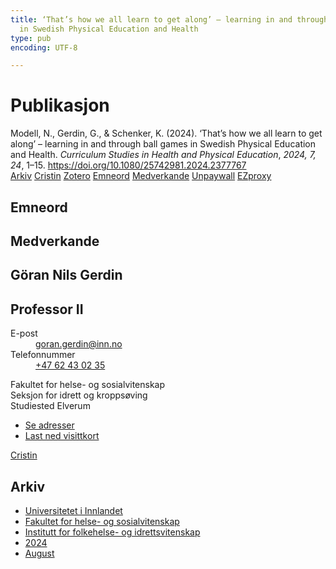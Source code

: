 ```yaml
---
title: ‘That’s how we all learn to get along’ – learning in and through ball games
  in Swedish Physical Education and Health
type: pub
encoding: UTF-8

---
```

<h1>Publikasjon</h1>
<article id="csl-bib-container-QGAS7V6H" class="csl-bib-container">
  <div class="csl-bib-body"> <div class="csl-entry">Modell, N., Gerdin, G., &#38; Schenker, K. (2024). ‘That’s how we all learn to get along’ – learning in and through ball games in Swedish Physical Education and Health. <i>Curriculum Studies in Health and Physical Education</i>, <i>2024, 7, 24</i>, 1–15. <a href="https://doi.org/10.1080/25742981.2024.2377767">https://doi.org/10.1080/25742981.2024.2377767</a></div> </div>
  <div class="csl-bib-buttons">
    <a href="#taxonomy-article-QGAS7V6H" alt="archive" class="csl-bib-button">Arkiv</a>
    <a href="https://app.cristin.no/results/show.jsf?id=2286470" alt="Cristin" class="csl-bib-button">Cristin</a>
    <a href="http://zotero.org/groups/5881554/items/QGAS7V6H" alt="Zotero" class="csl-bib-button">Zotero</a>
    <a href="#keywords-article-QGAS7V6H" alt="keywords" class="csl-bib-button">Emneord</a>
    <a href="#contributors-article-QGAS7V6H" alt="contributors" class="csl-bib-button">Medverkande</a>
    <a href="https://www.tandfonline.com/doi/pdf/10.1080/25742981.2024.2377767?needAccess=true" alt="Unpaywall" class="csl-bib-button">Unpaywall</a>
    <a href="https://www.tandfonline.com/doi/pdf/10.1080/25742981.2024.2377767?needAccess=true" alt="EZproxy" class="csl-bib-button">EZproxy</a>
  </div>
  <div id="csl-bib-meta-container-QGAS7V6H"></div>
</article>
<div id="csl-bib-meta-QGAS7V6H" class="csl-bib-meta">
  <article id="keywords-article-QGAS7V6H" class="keywords-article">
    <h1>Emneord</h1>
    
  </article>
  <article id="contributors-article-QGAS7V6H" class="contributors-article">
    <h1>Medverkande</h1>
    <div class="personas"> <div class="vrtx-hinn-person-card"> <div class="photo"> <i class="lar la-user-circle missing-person"></i> </div> <div class="info"> <hgroup><h1>Göran Nils Gerdin</h1> <h2>Professor II</h2> </hgroup><dl> <dt>E-post</dt> <dd> <a href="mailto:goran.gerdin@inn.no">goran.gerdin@inn.no</a> </dd> <dt>Telefonnummer</dt> <dd><a href="tel:+4762430235"> +47 62 43 02 35 </a></dd> </dl> <p> Fakultet for helse- og sosialvitenskap<br> Seksjon for idrett og kroppsøving<br> Studiested Elverum </p> <ul class="vrtx-hinn-links"> <li><a href="https://www.inn.no/finn-en-ansatt/goran-gerdin.html#vrtx-hinn-addresses">Se adresser</a></li> <li><a href="https://www.inn.no/finn-en-ansatt/goran-gerdin.html?vrtx=vcf">Last ned visittkort</a></li> </ul> </div> </div> <a href="https://app.cristin.no/persons/show.jsf?id=1768099" alt="Cristin URL" class="personas-cristin">Cristin</a> </div>
  </article>
  <article id="taxonomy-article-QGAS7V6H" class="taxonomy-article">
    <h1>Arkiv</h1>
    <ul>
      <li>
        <a href="/nn/archive/?key=3DCRN523">Universitetet i Innlandet</a>
      </li>
      <li>
        <a href="/nn/archive/?key=IDKFS3MX">Fakultet for helse- og sosialvitenskap</a>
      </li>
      <li>
        <a href="/nn/archive/?key=FJXE3Z8X">Institutt for folkehelse- og idrettsvitenskap</a>
      </li>
      <li>
        <a href="/nn/archive/?key=DLUBDP8T">2024</a>
      </li>
      <li>
        <a href="/nn/archive/?key=YNVHCBJ4">August</a>
      </li>
    </ul>
  </article>
</div>
